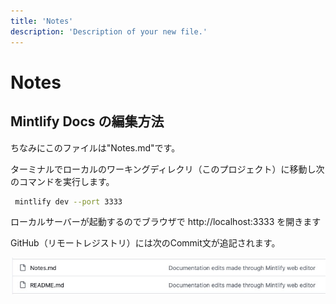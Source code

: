 ```yaml
---
title: 'Notes'
description: 'Description of your new file.'
---
```


# Notes

## Mintlify Docs の編集方法



ちなみにこのファイルは"Notes.md"です。



ターミナルでローカルのワーキングディレクリ（このプロジェクト）に移動し次のコマンドを実行します。

```bash
 mintlify dev --port 3333
```

ローカルサーバーが起動するのでブラウザで http://localhost:3333 を開きます



GitHub（リモートレジストリ）には次のCommit文が追記されます。

![](images/IMGSS_ex_mintlify_web_editor.jpg "Commit文")